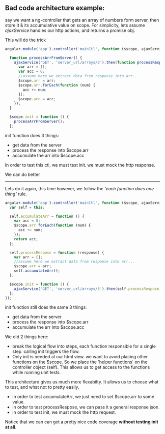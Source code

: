 
Bad code architecture example:
-------------------------------

say we want a ng-controller that gets an array of numbers form server, then store it & its accumulative value on scope. For simplicity, lets assume *ajaxService* handles our http actions, and returns a promise obj.

This will do the trick
```javaScript
angular.module('app').controller('mainCtl', function ($scope, ajaxService) {

  function processArrFromServer() {
    ajaxService('GET', 'server_url/arrays/3').then(function processRespose(response) {
      var arr = [];
      var acc = 0;
      //assume here we extract data from response into arr...
      $scope.arr = arr;
      $scope.arr.forEach(function (num) {
        acc += num;
      });
      $scope.acc = acc;
    });
  }

  $scope.init = function () {
    processArrFromServer();
  };
```

init function does 3 things:
  - get data from the server
  - process the response into $scope.arr
  - accumulate the arr into $scope.acc

In order to test this ctl, we must test init. we must mock the http response.

We can do better

-----------------------
Lets do it again, this time however, we follow the *'each function does one thing'* rule.

```javaScript
angular.module('app').controller('mainCtl', function ($scope, ajaxService) {
  var self = this;

  self.accumulateArr = function () {
    var acc = 0;
    $scope.arr.forEach(function (num) {
      acc += num;
    });
    return acc;
  };

  self.processRespose = function (response) {
    var arr = [];
    //assume here we extract data from response into arr...
    $scope.arr = arr;
    self.accumulateArr();
  };

  $scope.init = function () {
    ajaxService('GET', 'server_url/arrays/3').then(self.processRespose);
  };
});
```

init function still does the same 3 things:
  - get data from the server
  - process the response into $scope.arr
  - accumulate the arr into $scope.acc

We did 2 things here:
 - break the logical flow into steps, each function responsible for a single step. calling init triggers the flow.
 - Only init is needed at our html view. we want to avoid placing other functions on the $scope. So we place the 'helper functions' on the controller object (self). This allows us to get access to the functions while running unit tests.

This architecture gives us much more flexabilty. It allows us to choose what to test, and what not to pretty easily.
  - in order to test accumulateArr, we just need to set $scope.arr to some value.
  - in order to test processRespose, we can pass it a general response json.
  - in order to test init, we must mock the http request.

Notice that we can can get a pretty nice code coverage **without testing init at all**.